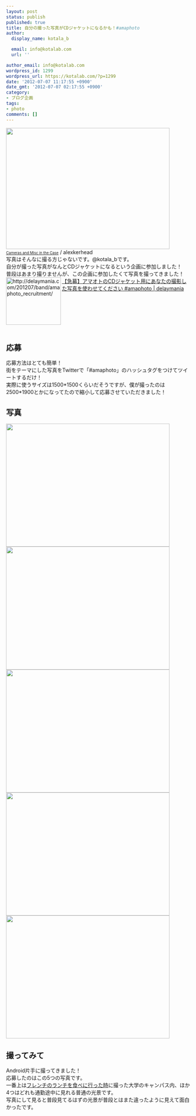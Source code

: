 ```yaml
---
layout: post
status: publish
published: true
title: 自分の撮った写真がCDジャケットになるかも！#amaphoto
author:
  display_name: kotala_b

  email: info@kotalab.com
  url: ''

author_email: info@kotalab.com
wordpress_id: 1299
wordpress_url: https://kotalab.com/?p=1299
date: '2012-07-07 11:17:55 +0900'
date_gmt: '2012-07-07 02:17:55 +0900'
category:
- ブログ企画
tags:
- photo
comments: []
---
```

<p><a href="https://kotalab.com/wp-content/uploads/amaphoto_120707_05.jpg" target="_blank"><img src="https://kotalab.com/wp-content/uploads/amaphoto_120707_05.jpg" alt="" title="amaphoto_120707_05" width="448" height="331" class="alignnone size-full wp-image-1309" /></a><br />
<a href="https://www.flickr.com/photos/alexkerhead/3088082405/" target="_blank"><span style="font-size:10px;">Cameras and Misc in the Case</a> / alexkerhead</span><br />
写真はそんなに撮る方じゃないです。@kotala_bです。<br />
自分が撮った写真がなんとCDジャケットになるという企画に参加しました！<br />
普段はあまり撮りませんが、この企画に参加したくて写真を撮ってきました！<br />
<a href="http://delaymania.com/201207/band/amaphoto_recruitment/" target="_blank"><img title="【急募】アマオトのCDジャケット用にあなたの撮影した写真を使わせてください #amaphoto | delaymania" src="https://capture.heartrails.com/150x130?http://delaymania.com/201207/band/amaphoto_recruitment/" alt="http://delaymania.com/201207/band/amaphoto_recruitment/" width="150" height="130" align="left" /></a><a href="http://delaymania.com/201207/band/amaphoto_recruitment/" title="【急募】アマオトのCDジャケット用にあなたの撮影した写真を使わせてください #amaphoto | delaymania" target="_blank">【急募】アマオトのCDジャケット用にあなたの撮影した写真を使わせてください #amaphoto | delaymania</a><br style="clear:both;" /><br />
</p>
<!--more-->
<h2>応募</h2>
<p>応募方法はとても簡単！<br />
街をテーマにした写真をTwitterで「#amaphoto」のハッシュタグをつけてツイートするだけ！<br />
実際に使うサイズは1500*1500くらいだそうですが、僕が撮ったのは2500*1900とかになってたので縮小して応募させていただきました！</p>
<h2>写真</h2>
<p><a href="https://kotalab.com/wp-content/uploads/french_120705_01.jpg" target="_blank"><img src="https://kotalab.com/wp-content/uploads/french_120705_01.jpg" alt="" title="french_120705_01" width="448" height="336" class="alignnone size-full wp-image-1259" /></a><br />
<a href="https://kotalab.com/wp-content/uploads/amaphoto_120707_01.jpg" target="_blank"><img src="https://kotalab.com/wp-content/uploads/amaphoto_120707_01.jpg" alt="" title="amaphoto_120707_01" width="448" height="336" class="alignnone size-full wp-image-1301" /></a><br />
<a href="https://kotalab.com/wp-content/uploads/amaphoto_120707_02.jpg" target="_blank"><img src="https://kotalab.com/wp-content/uploads/amaphoto_120707_02.jpg" alt="" title="amaphoto_120707_02" width="448" height="336" class="alignnone size-full wp-image-1302" /></a><br />
<a href="https://kotalab.com/wp-content/uploads/amaphoto_120707_03.jpg" target="_blank"><img src="https://kotalab.com/wp-content/uploads/amaphoto_120707_03.jpg" alt="" title="amaphoto_120707_03" width="448" height="336" class="alignnone size-full wp-image-1303" /></a><br />
<a href="https://kotalab.com/wp-content/uploads/amaphoto_120707_04.jpg" target="_blank"><img src="https://kotalab.com/wp-content/uploads/amaphoto_120707_04.jpg" alt="" title="amaphoto_120707_04" width="448" height="336" class="alignnone size-full wp-image-1304" /></a></p>
<h2>撮ってみて</h2>
<p>Android片手に撮ってきました！<br />
応募したのはこの5つの写真です。<br />
一番上は<a href="https://kotalab.com/mile-credit" title="【食】大学キャンパス内にあるフレンチレストランで1000円のランチ！" target="_blank">フレンチのランチを食べに行った時</a>に撮った大学のキャンパス内、ほか4つはどれも通勤途中に見れる普通の光景です。<br />
写真にして見ると普段見てるはずの光景が普段とはまた違ったように見えて面白かったです。</p>
